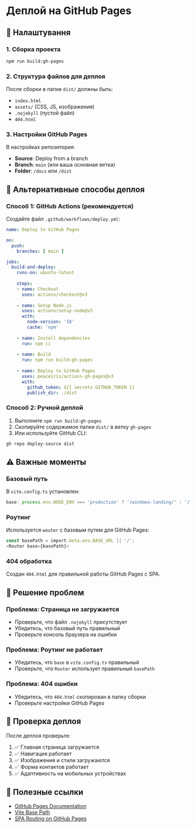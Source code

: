 # Деплой на GitHub Pages

## 🚀 Налаштування

### 1. **Сборка проекта**
```bash
npm run build:gh-pages
```

### 2. **Структура файлов для деплоя**
После сборки в папке `dist/` должны быть:
- `index.html`
- `assets/` (CSS, JS, изображения)
- `.nojekyll` (пустой файл)
- `404.html`

### 3. **Настройки GitHub Pages**
В настройках репозитория:
- **Source**: Deploy from a branch
- **Branch**: `main` (или ваша основная ветка)
- **Folder**: `/docs` или `/dist`

## 🔧 Альтернативные способы деплоя

### **Способ 1: GitHub Actions (рекомендуется)**
Создайте файл `.github/workflows/deploy.yml`:

```yaml
name: Deploy to GitHub Pages

on:
  push:
    branches: [ main ]

jobs:
  build-and-deploy:
    runs-on: ubuntu-latest
    
    steps:
    - name: Checkout
      uses: actions/checkout@v3
      
    - name: Setup Node.js
      uses: actions/setup-node@v3
      with:
        node-version: '18'
        cache: 'npm'
        
    - name: Install dependencies
      run: npm ci
      
    - name: Build
      run: npm run build:gh-pages
      
    - name: Deploy to GitHub Pages
      uses: peaceiris/actions-gh-pages@v3
      with:
        github_token: ${{ secrets.GITHUB_TOKEN }}
        publish_dir: ./dist
```

### **Способ 2: Ручной деплой**
1. Выполните `npm run build:gh-pages`
2. Скопируйте содержимое папки `dist/` в ветку `gh-pages`
3. Или используйте GitHub CLI:
```bash
gh repo deploy-source dist
```

## ⚠️ Важные моменты

### **Базовый путь**
В `vite.config.ts` установлен:
```typescript
base: process.env.NODE_ENV === 'production' ? '/windows-landing/' : '/'
```

### **Роутинг**
Используется `wouter` с базовым путем для GitHub Pages:
```typescript
const basePath = import.meta.env.BASE_URL || '/';
<Router base={basePath}>
```

### **404 обработка**
Создан `404.html` для правильной работы GitHub Pages с SPA.

## 🐛 Решение проблем

### **Проблема: Страница не загружается**
- Проверьте, что файл `.nojekyll` присутствует
- Убедитесь, что базовый путь правильный
- Проверьте консоль браузера на ошибки

### **Проблема: Роутинг не работает**
- Убедитесь, что `base` в `vite.config.ts` правильный
- Проверьте, что `Router` использует правильный `basePath`

### **Проблема: 404 ошибки**
- Убедитесь, что `404.html` скопирован в папку сборки
- Проверьте настройки GitHub Pages

## 📝 Проверка деплоя

После деплоя проверьте:
1. ✅ Главная страница загружается
2. ✅ Навигация работает
3. ✅ Изображения и стили загружаются
4. ✅ Форма контактов работает
5. ✅ Адаптивность на мобильных устройствах

## 🔗 Полезные ссылки

- [GitHub Pages Documentation](https://docs.github.com/en/pages)
- [Vite Base Path](https://vitejs.dev/config/shared-options.html#base)
- [SPA Routing on GitHub Pages](https://github.com/rafgraph/spa-github-pages)
